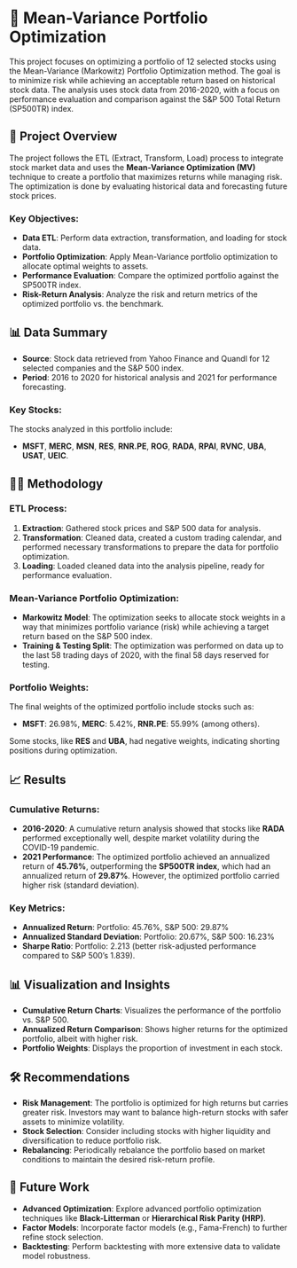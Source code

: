 # 💼 Mean-Variance Portfolio Optimization

This project focuses on optimizing a portfolio of 12 selected stocks using the Mean-Variance (Markowitz) Portfolio Optimization method. The goal is to minimize risk while achieving an acceptable return based on historical stock data. The analysis uses stock data from 2016-2020, with a focus on performance evaluation and comparison against the S&P 500 Total Return (SP500TR) index.

## 📝 Project Overview

The project follows the ETL (Extract, Transform, Load) process to integrate stock market data and uses the **Mean-Variance Optimization (MV)** technique to create a portfolio that maximizes returns while managing risk. The optimization is done by evaluating historical data and forecasting future stock prices.

### Key Objectives:
- **Data ETL**: Perform data extraction, transformation, and loading for stock data.
- **Portfolio Optimization**: Apply Mean-Variance portfolio optimization to allocate optimal weights to assets.
- **Performance Evaluation**: Compare the optimized portfolio against the SP500TR index.
- **Risk-Return Analysis**: Analyze the risk and return metrics of the optimized portfolio vs. the benchmark.

## 📊 Data Summary

- **Source**: Stock data retrieved from Yahoo Finance and Quandl for 12 selected companies and the S&P 500 index.
- **Period**: 2016 to 2020 for historical analysis and 2021 for performance forecasting.

### Key Stocks:
The stocks analyzed in this portfolio include:
- **MSFT**, **MERC**, **MSN**, **RES**, **RNR.PE**, **ROG**, **RADA**, **RPAI**, **RVNC**, **UBA**, **USAT**, **UEIC**.

## 🧑‍💻 Methodology

### ETL Process:
1. **Extraction**: Gathered stock prices and S&P 500 data for analysis.
2. **Transformation**: Cleaned data, created a custom trading calendar, and performed necessary transformations to prepare the data for portfolio optimization.
3. **Loading**: Loaded cleaned data into the analysis pipeline, ready for performance evaluation.

### Mean-Variance Portfolio Optimization:
- **Markowitz Model**: The optimization seeks to allocate stock weights in a way that minimizes portfolio variance (risk) while achieving a target return based on the S&P 500 index.
- **Training & Testing Split**: The optimization was performed on data up to the last 58 trading days of 2020, with the final 58 days reserved for testing.

### Portfolio Weights:
The final weights of the optimized portfolio include stocks such as:
- **MSFT**: 26.98%, **MERC**: 5.42%, **RNR.PE**: 55.99% (among others).
  
Some stocks, like **RES** and **UBA**, had negative weights, indicating shorting positions during optimization.

## 📈 Results

### Cumulative Returns:
- **2016-2020**: A cumulative return analysis showed that stocks like **RADA** performed exceptionally well, despite market volatility during the COVID-19 pandemic.
- **2021 Performance**: The optimized portfolio achieved an annualized return of **45.76%**, outperforming the **SP500TR index**, which had an annualized return of **29.87%**. However, the optimized portfolio carried higher risk (standard deviation).

### Key Metrics:
- **Annualized Return**: Portfolio: 45.76%, S&P 500: 29.87%
- **Annualized Standard Deviation**: Portfolio: 20.67%, S&P 500: 16.23%
- **Sharpe Ratio**: Portfolio: 2.213 (better risk-adjusted performance compared to S&P 500’s 1.839).

## 📊 Visualization and Insights

- **Cumulative Return Charts**: Visualizes the performance of the portfolio vs. S&P 500.
- **Annualized Return Comparison**: Shows higher returns for the optimized portfolio, albeit with higher risk.
- **Portfolio Weights**: Displays the proportion of investment in each stock.

## 🛠️ Recommendations

- **Risk Management**: The portfolio is optimized for high returns but carries greater risk. Investors may want to balance high-return stocks with safer assets to minimize volatility.
- **Stock Selection**: Consider including stocks with higher liquidity and diversification to reduce portfolio risk.
- **Rebalancing**: Periodically rebalance the portfolio based on market conditions to maintain the desired risk-return profile.

## 🚀 Future Work

- **Advanced Optimization**: Explore advanced portfolio optimization techniques like **Black-Litterman** or **Hierarchical Risk Parity (HRP)**.
- **Factor Models**: Incorporate factor models (e.g., Fama-French) to further refine stock selection.
- **Backtesting**: Perform backtesting with more extensive data to validate model robustness.
